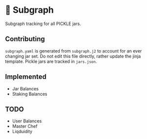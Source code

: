 # 🥒 Subgraph

Subgraph tracking for all PICKLE jars.

## Contributing

`subgraph.yaml` is generated from `subgraph.j2` to account for an ever changing jar set.
Do not edit this file directly, rather update the jinja template.
Pickle jars are tracked in `jars.json`.

## Implemented

- Jar Balances
- Staking Balances

## TODO

- User Balances
- Master Chef
- Liqduidity

